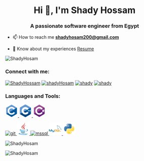 <h1 align="center">Hi 👋, I'm Shady Hossam</h1>
<h3 align="center">A passionate software engineer from Egypt</h3>

- 📫 How to reach me **shadyhosam200@gmail.com**




- 📄 Know about my experiences [Resume]([https://drive.google.com/file/d/1n2hRudAEi-ZnN5Jq1cq8uoHkhwdiZkbh/view?usp=sharing](https://pdfupload.io/docs/db6b052a))
<p align="left"> <img src="https://komarev.com/ghpvc/?username=ShadyHosam&label=Profile%20views&color=0e75b6&style=flat" alt="ShadyHosam" /> </p>


<h3 align="left">Connect with me:</h3>
<p align="left">
<a href="https://www.linkedin.com/in/shadyhosam/" target="blank"><img align="center" src="https://raw.githubusercontent.com/rahuldkjain/github-profile-readme-generator/master/src/images/icons/Social/linked-in-alt.svg" alt="ShadyHossam" height="30" width="40" /></a>
<a href="https://https://www.facebook.com/1shady.hosam/" target="blank"><img align="center" src="https://raw.githubusercontent.com/rahuldkjain/github-profile-readme-generator/master/src/images/icons/Social/facebook.svg" alt="shadyHosam" height="30" width="40" /></a>
<a href="https://codeforces.com/profile/Shady.scof" target="blank"><img align="center" src="https://raw.githubusercontent.com/rahuldkjain/github-profile-readme-generator/master/src/images/icons/Social/codeforces.svg" alt="shady" height="30" width="40" /></a>
<a href="https://leetcode.com/shadyhosam200/" target="blank"><img align="center" src="https://raw.githubusercontent.com/rahuldkjain/github-profile-readme-generator/master/src/images/icons/Social/leet-code.svg" alt="shady" height="30" width="40" /></a>

<h3 align="left">Languages and Tools:</h3>
 <a href="https://www.cprogramming.com/" target="_blank" rel="noreferrer"> <img src="https://raw.githubusercontent.com/devicons/devicon/master/icons/c/c-original.svg" alt="c" width="40" height="40"/> </a> <a href="https://www.w3schools.com/cpp/" target="_blank" rel="noreferrer"> <img src="https://raw.githubusercontent.com/devicons/devicon/master/icons/cplusplus/cplusplus-original.svg" alt="cplusplus" width="40" height="40"/> </a> <a href="https://www.w3schools.com/cs/" target="_blank" rel="noreferrer"> <img src="https://raw.githubusercontent.com/devicons/devicon/master/icons/csharp/csharp-original.svg" alt="csharp" width="40" height="40"/> </a>  

 <a href="https://git-scm.com/" target="_blank" rel="noreferrer"> <img src="https://www.vectorlogo.zone/logos/git-scm/git-scm-icon.svg" alt="git" width="40" height="40"/> </a> <a href="https://www.java.com" target="_blank" rel="noreferrer"> <img src="https://raw.githubusercontent.com/devicons/devicon/master/icons/java/java-original.svg" alt="java" width="40" height="40"/> </a> <a href="https://www.microsoft.com/en-us/sql-server" target="_blank" rel="noreferrer"> <img src="https://www.svgrepo.com/show/303229/microsoft-sql-server-logo.svg" alt="mssql" width="40" height="40"/> </a> <a href="https://www.mysql.com/" target="_blank" rel="noreferrer"> <img src="https://raw.githubusercontent.com/devicons/devicon/master/icons/mysql/mysql-original-wordmark.svg" alt="mysql" width="40" height="40"/> </a> <a href="https://www.python.org" target="_blank" rel="noreferrer"> <img src="https://raw.githubusercontent.com/devicons/devicon/master/icons/python/python-original.svg" alt="python" width="40" height="40"/> </a> </p>

<p><img align="center" src="https://github-readme-stats.vercel.app/api/top-langs?username=ShadyHosam&show_icons=true&locale=en&layout=compact" alt="ShadyHosam" /></p>



<!--
<p align="left"> <img src="username=ShadyHosam&label=Profile%20views&color=0e75b6&style=flat" alt="ShadyHosam" /> </p>
-->

<p > <img src="https://github-readme-stats.vercel.app/api?username=ShadyHosam&show_icons=true" alt="ShadyHosam" /> </p>

